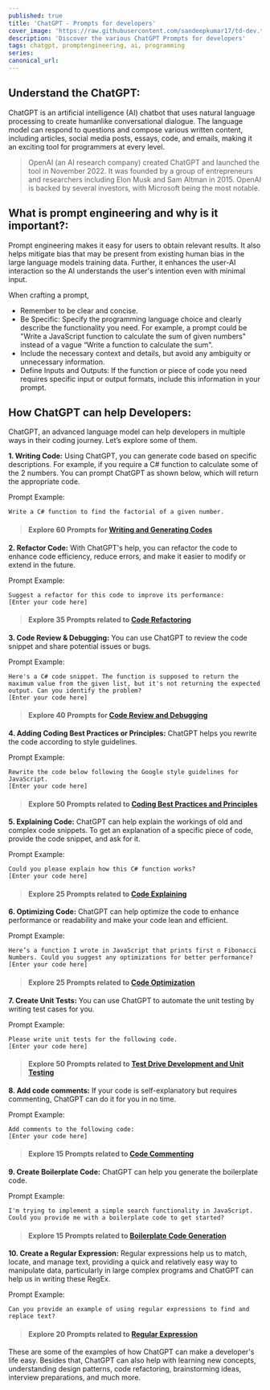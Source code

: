 ```yaml
---
published: true
title: 'ChatGPT - Prompts for developers'
cover_image: 'https://raw.githubusercontent.com/sandeepkumar17/td-dev.to/master/assets/blog-cover/open-ai-chat-gpt.jpg'
description: 'Discover the various ChatGPT Prompts for developers'
tags: chatgpt, promptengineering, ai, programming
series:
canonical_url:
---
```


## Understand the ChatGPT:
ChatGPT is an artificial intelligence (AI) chatbot that uses natural language processing to create humanlike conversational dialogue. The language model can respond to questions and compose various written content, including articles, social media posts, essays, code, and emails, making it an exciting tool for programmers at every level.

> OpenAI (an AI research company) created ChatGPT and launched the tool in November 2022. It was founded by a group of entrepreneurs and researchers including Elon Musk and Sam Altman in 2015. OpenAI is backed by several investors, with Microsoft being the most notable.

## What is prompt engineering and why is it important?:
Prompt engineering makes it easy for users to obtain relevant results. It also helps mitigate bias that may be present from existing human bias in the large language models training data. Further, it enhances the user-AI interaction so the AI understands the user's intention even with minimal input.

When crafting a prompt,
* Remember to be clear and concise.
* Be Specific: Specify the programming language choice and clearly describe the functionality you need. For example, a prompt could be "Write a JavaScript function to calculate the sum of given numbers" instead of a vague “Write a function to calculate the sum".
* Include the necessary context and details, but avoid any ambiguity or unnecessary information.
* Define Inputs and Outputs: If the function or piece of code you need requires specific input or output formats, include this information in your prompt.

## How ChatGPT can help Developers:
ChatGPT, an advanced language model can help developers in multiple ways in their coding journey. Let’s explore some of them.

**1. Writing Code:** Using ChatGPT, you can generate code based on specific descriptions. For example, if you require a C# function to calculate some of the 2 numbers. You can prompt ChatGPT as shown below, which will return the appropriate code.

Prompt Example: 
```
Write a C# function to find the factorial of a given number.
```
> #### Explore 60 Prompts for [Writing and Generating Codes](https://dev.to/techiesdiary/chatgpt-prompts-for-writing-and-generating-codes-59kf)

**2. Refactor Code:** With ChatGPT's help, you can refactor the code to enhance code efficiency, reduce errors, and make it easier to modify or extend in the future. 

Prompt Example: 
```
Suggest a refactor for this code to improve its performance:
[Enter your code here]
```
> #### Explore 35 Prompts related to [Code Refactoring](https://dev.to/techiesdiary/chatgpt-prompts-for-code-refactoring-48d2)

**3. Code Review & Debugging:** You can use ChatGPT to review the code snippet and share potential issues or bugs.

Prompt Example: 
```
Here's a C# code snippet. The function is supposed to return the maximum value from the given list, but it's not returning the expected output. Can you identify the problem?
[Enter your code here]
```
> #### Explore 40 Prompts for [Code Review and Debugging](https://dev.to/techiesdiary/chatgpt-prompts-for-code-review-and-debugging-48j)

**4. Adding Coding Best Practices or Principles:** ChatGPT helps you rewrite the code according to style guidelines.

Prompt Example: 
```
Rewrite the code below following the Google style guidelines for JavaScript.
[Enter your code here]
```

> #### Explore 50 Prompts related to [Coding Best Practices and Principles](https://dev.to/techiesdiary/chatgpt-prompts-for-coding-best-practices-or-principles-33m)

**5. Explaining Code:** ChatGPT can help explain the workings of old and complex code snippets. To get an explanation of a specific piece of code, provide the code snippet, and ask for it.

Prompt Example: 
```
Could you please explain how this C# function works?
[Enter your code here]
```
> #### Explore 25 Prompts related to [Code Explaining](https://dev.to/techiesdiary/chatgpt-prompts-for-explaining-code-c2g)

**6. Optimizing Code:** ChatGPT can help optimize the code to enhance performance or readability and make your code lean and efficient.

Prompt Example: 
```
Here’s a function I wrote in JavaScript that prints first n Fibonacci Numbers. Could you suggest any optimizations for better performance?
[Enter your code here]
```
> #### Explore 25 Prompts related to [Code Optimization](https://dev.to/techiesdiary/chatgpt-prompts-for-optimizing-code-3kkg)

**7. Create Unit Tests:** You can use ChatGPT to automate the unit testing by writing test cases for you.

Prompt Example: 
```
Please write unit tests for the following code.
[Enter your code here]
```
> #### Explore 50 Prompts related to [Test Drive Development and Unit Testing](https://dev.to/techiesdiary/chatgpt-prompts-for-test-drive-development-and-unit-testing-834)

**8. Add code comments:** If your code is self-explanatory but requires commenting, ChatGPT can do it for you in no time.

Prompt Example: 
```
Add comments to the following code:
[Enter your code here]
```
> #### Explore 15 Prompts related to [Code Commenting](https://dev.to/techiesdiary/chatgpt-prompts-for-adding-code-comments-5cod)

**9. Create Boilerplate Code:** ChatGPT can help you generate the boilerplate code.

Prompt Example: 
```
I'm trying to implement a simple search functionality in JavaScript. Could you provide me with a boilerplate code to get started?
```
> #### Explore 15 Prompts related to [Boilerplate Code Generation](https://dev.to/techiesdiary/chatgpt-prompts-to-create-boilerplate-code-3cic)

**10. Create a Regular Expression:** Regular expressions help us to match, locate, and manage text, providing a quick and relatively easy way to manipulate data, particularly in large complex programs and ChatGPT can help us in writing these RegEx.

Prompt Example: 
```
Can you provide an example of using regular expressions to find and replace text?
```
> #### Explore 20 Prompts related to [Regular Expression](https://dev.to/techiesdiary/chatgpt-prompts-to-create-regular-expression-10pn)

These are some of the examples of how ChatGPT can make a developer's life easy. Besides that, ChatGPT can also help with learning new concepts, understanding design patterns, code refactoring, brainstorming ideas, interview preparations, and much more.
